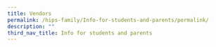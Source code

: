 ```yaml
---
title: Vendors
permalink: /hips-family/Info-for-students-and-parents/permalink/
description: ""
third_nav_title: Info for students and parents
---
```

